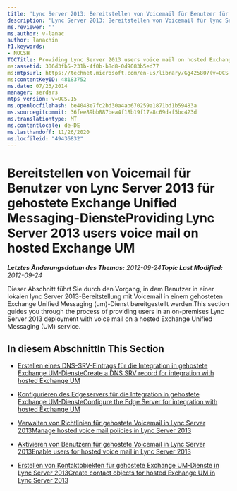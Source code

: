 ```yaml
---
title: 'Lync Server 2013: Bereitstellen von Voicemail für Benutzer für gehostete Exchange Unified Messaging-Dienste'
description: 'Lync Server 2013: Bereitstellen von Voicemail für lync Server-Benutzer in Hosted Exchange um.'
ms.reviewer: ''
ms.author: v-lanac
author: lanachin
f1.keywords:
- NOCSH
TOCTitle: Providing Lync Server 2013 users voice mail on hosted Exchange UM
ms:assetid: 306d3fb5-231b-4f0b-b8d8-0d9083b5ed77
ms:mtpsurl: https://technet.microsoft.com/en-us/library/Gg425807(v=OCS.15)
ms:contentKeyID: 48183752
ms.date: 07/23/2014
manager: serdars
mtps_version: v=OCS.15
ms.openlocfilehash: be4048e7fc2bd30a4ab670259a1871bd1b59483a
ms.sourcegitcommit: 36fee89bb887bea4f18b19f17a8c69daf5bc423d
ms.translationtype: MT
ms.contentlocale: de-DE
ms.lasthandoff: 11/26/2020
ms.locfileid: "49436832"
---
```

# <a name="providing-lync-server-2013-users-voice-mail-on-hosted-exchange-um"></a><span data-ttu-id="a88a3-103">Bereitstellen von Voicemail für Benutzer von Lync Server 2013 für gehostete Exchange Unified Messaging-Dienste</span><span class="sxs-lookup"><span data-stu-id="a88a3-103">Providing Lync Server 2013 users voice mail on hosted Exchange UM</span></span>

<div data-xmlns="http://www.w3.org/1999/xhtml">

<div class="topic" data-xmlns="http://www.w3.org/1999/xhtml" data-msxsl="urn:schemas-microsoft-com:xslt" data-cs="https://msdn.microsoft.com/">

<div data-asp="https://msdn2.microsoft.com/asp">



</div>

<div id="mainSection">

<div id="mainBody"><span data-ttu-id="a88a3-104">

<span> </span></span><span class="sxs-lookup"><span data-stu-id="a88a3-104">

<span> </span></span></span>

<span data-ttu-id="a88a3-105">_**Letztes Änderungsdatum des Themas:** 2012-09-24_</span><span class="sxs-lookup"><span data-stu-id="a88a3-105">_**Topic Last Modified:** 2012-09-24_</span></span>

<span data-ttu-id="a88a3-106">Dieser Abschnitt führt Sie durch den Vorgang, in dem Benutzer in einer lokalen lync Server 2013-Bereitstellung mit Voicemail in einem gehosteten Exchange Unified Messaging (um)-Dienst bereitgestellt werden.</span><span class="sxs-lookup"><span data-stu-id="a88a3-106">This section guides you through the process of providing users in an on-premises Lync Server 2013 deployment with voice mail on a hosted Exchange Unified Messaging (UM) service.</span></span>

<div>

## <a name="in-this-section"></a><span data-ttu-id="a88a3-107">In diesem Abschnitt</span><span class="sxs-lookup"><span data-stu-id="a88a3-107">In This Section</span></span>

  - [<span data-ttu-id="a88a3-108">Erstellen eines DNS-SRV-Eintrags für die Integration in gehostete Exchange UM-Dienste</span><span class="sxs-lookup"><span data-stu-id="a88a3-108">Create a DNS SRV record for integration with hosted Exchange UM</span></span>](lync-server-2013-create-a-dns-srv-record-for-integration-with-hosted-exchange-um.md)

  - [<span data-ttu-id="a88a3-109">Konfigurieren des Edgeservers für die Integration in gehostete Exchange UM-Dienste</span><span class="sxs-lookup"><span data-stu-id="a88a3-109">Configure the Edge Server for integration with hosted Exchange UM</span></span>](lync-server-2013-configure-the-edge-server-for-integration-with-hosted-exchange-um.md)

  - [<span data-ttu-id="a88a3-110">Verwalten von Richtlinien für gehostete Voicemail in Lync Server 2013</span><span class="sxs-lookup"><span data-stu-id="a88a3-110">Manage hosted voice mail policies in Lync Server 2013</span></span>](lync-server-2013-manage-hosted-voice-mail-policies.md)

  - [<span data-ttu-id="a88a3-111">Aktivieren von Benutzern für gehostete Voicemail in Lync Server 2013</span><span class="sxs-lookup"><span data-stu-id="a88a3-111">Enable users for hosted voice mail in Lync Server 2013</span></span>](lync-server-2013-enable-users-for-hosted-voice-mail.md)

  - [<span data-ttu-id="a88a3-112">Erstellen von Kontaktobjekten für gehostete Exchange UM-Dienste in Lync Server 2013</span><span class="sxs-lookup"><span data-stu-id="a88a3-112">Create contact objects for hosted Exchange UM in Lync Server 2013</span></span>](lync-server-2013-create-contact-objects-for-hosted-exchange-um.md)

<span data-ttu-id="a88a3-113"></div>

</div>

<span> </span>

</div>

</div>

</span><span class="sxs-lookup"><span data-stu-id="a88a3-113"></div>

</div>

<span> </span>

</div>

</div>

</span></span></div>

